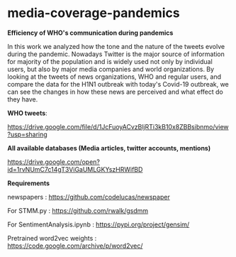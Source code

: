# media-coverage-pandemics
**Efficiency of WHO's communication during pandemics**

In this work we analyzed how the tone and the nature of the tweets evolve during the pandemic. Nowadays Twitter is the major source of information for majority of the population and is widely used not only by individual users, but also by major media companies and world organizations. By looking at the tweets of news organizations, WHO and regular users, and compare the data for the H1N1 outbreak with today's Covid-19 outbreak, we can see the changes in how these news are perceived and what effect do they have. 


**WHO tweets**:

https://drive.google.com/file/d/1JcFuoyACvzBljRTi3kB10x8ZBBsibnmo/view?usp=sharing

**All available databases (Media articles, twitter accounts, mentions)**

https://drive.google.com/open?id=1rvNUmC7c14gT3ViGaUMLGKYszHRWifBD

**Requirements**

newspapers : https://github.com/codelucas/newspaper

For STMM.py : https://github.com/rwalk/gsdmm

For SentimentAnalysis.ipynb : https://pypi.org/project/gensim/ 

Pretrained word2vec weights : https://code.google.com/archive/p/word2vec/
